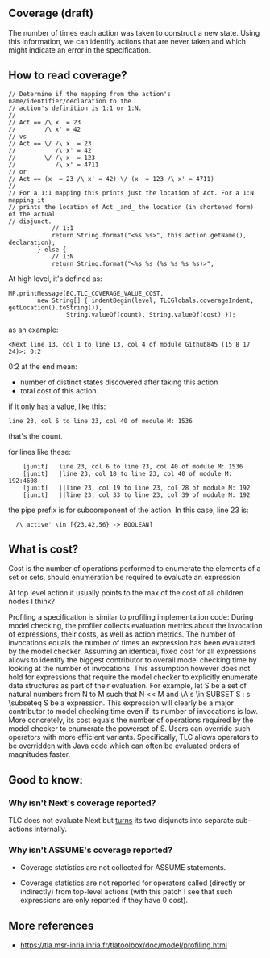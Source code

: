 ## Coverage (draft)
The number of times each action was taken to construct a new state. Using this information, we can identify actions that are
never taken and which might indicate an error in the specification.

## How to read coverage?

```
// Determine if the mapping from the action's name/identifier/declaration to the
// action's definition is 1:1 or 1:N.
//
// Act == /\ x  = 23
//        /\ x' = 42
// vs
// Act == \/ /\ x  = 23
//           /\ x' = 42
//        \/ /\ x  = 123
//           /\ x' = 4711
// or
// Act == (x  = 23 /\ x' = 42) \/ (x  = 123 /\ x' = 4711)
//
// For a 1:1 mapping this prints just the location of Act. For a 1:N mapping it
// prints the location of Act _and_ the location (in shortened form) of the actual
// disjunct.
			// 1:1
			return String.format("<%s %s>", this.action.getName(), declaration);
		} else {
			// 1:N
			return String.format("<%s %s (%s %s %s %s)>",
```
At high level, it's defined as:
```
MP.printMessage(EC.TLC_COVERAGE_VALUE_COST,
        new String[] { indentBegin(level, TLCGlobals.coverageIndent, getLocation().toString()),
                String.valueOf(count), String.valueOf(cost) });
```

as an example:
```
<Next line 13, col 1 to line 13, col 4 of module Github845 (15 8 17 24)>: 0:2
```
0:2 at the end mean:
* number of distinct states discovered after taking this action
* total cost of this action.

if it only has a value, like this:

```
line 23, col 6 to line 23, col 40 of module M: 1536
```
that's the count.


for lines like these:
```
    [junit]   line 23, col 6 to line 23, col 40 of module M: 1536
    [junit]   |line 23, col 18 to line 23, col 40 of module M: 192:4608
    [junit]   ||line 23, col 19 to line 23, col 28 of module M: 192
    [junit]   ||line 23, col 33 to line 23, col 39 of module M: 192

```
the pipe prefix is for subcomponent of the action. In this case, line 23 is:
```
  /\ active' \in [{23,42,56} -> BOOLEAN]
```


## What is cost?
Cost is the number of operations performed to enumerate the elements of a set or sets, should
enumeration be required to evaluate an expression

At top level action it usually points to the max of the cost of all children nodes I think?

Profiling a specification is similar to profiling implementation code: During model checking, the profiler collects evaluation metrics about the invocation of expressions, their costs, as well as action metrics. The number of invocations equals the number of times an expression has been evaluated by the model checker. Assuming an identical, fixed cost for all expressions allows to identify the biggest contributor to overall model checking time by looking at the number of invocations. This assumption however does not hold for expressions that require the model checker to explicitly enumerate data structures as part of their evaluation. For example, let S be a set of natural numbers from N to M such that N << M and \A s \in SUBSET S : s \subseteq S be a expression. This expression will clearly be a major contributor to model checking time even if its number of invocations is low. More concretely, its cost equals the number of operations required by the model checker to enumerate the powerset of S. Users can override such operators with more efficient variants. Specifically, TLC allows operators to be overridden with Java code which can often be evaluated orders of magnitudes faster. 





## Good to know:
### Why isn't Next's coverage reported?
TLC does not evaluate Next but [turns](https://github.com/tlaplus/tlaplus/blob/master/tlatools/org.lamport.tlatools/src/tlc2/tool/impl/Tool.java#L261-L413) its two disjuncts into separate sub-actions internally.

### Why isn't ASSUME's coverage reported?
* Coverage statistics are not collected for ASSUME statements.

* Coverage statistics are not reported for operators called (directly or indirectly) from top-level actions (with this patch I see that such expressions are only reported if they have 0 cost).


## More references
* https://tla.msr-inria.inria.fr/tlatoolbox/doc/model/profiling.html
